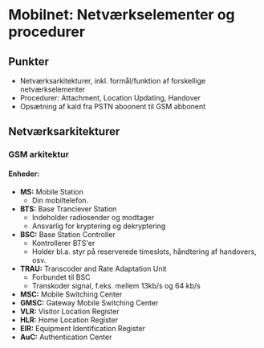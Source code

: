 # Mobilnet: Netværkselementer og procedurer

## Punkter
* Netværksarkitekturer, inkl. formål/funktion af forskellige netværkselementer
* Procedurer: Attachment, Location Updating, Handover
* Opsætning af kald fra PSTN aboonent til GSM abbonent

## Netværksarkitekturer

### GSM arkitektur

#### Enheder:

* **MS:** Mobile Station
	- Din mobiltelefon.
* **BTS:** Base Tranciever Station
	- Indeholder radiosender og modtager
	- Ansvarlig for kryptering og dekryptering
* **BSC:** Base Station Controller
	- Kontrollerer BTS'er
	- Holder bl.a. styr på reserverede timeslots, håndtering af handovers, osv.
* **TRAU:** Transcoder and Rate Adaptation Unit
	- Forbundet til BSC
	- Transkoder signal, f.eks. mellem 13kb/s og 64 kb/s
* **MSC:** Mobile Switching Center
* **GMSC:** Gateway Mobile Switching Center
* **VLR:** Visitor Location Register
* **HLR:** Home Location Register
* **EIR:** Equipment Identification Register
* **AuC:** Authentication Center

